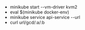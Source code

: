 * minikube start --vm-driver kvm2
* eval $(minikube docker-env)
* minikube service api-service --url
* curl url/gcd/:a/:b